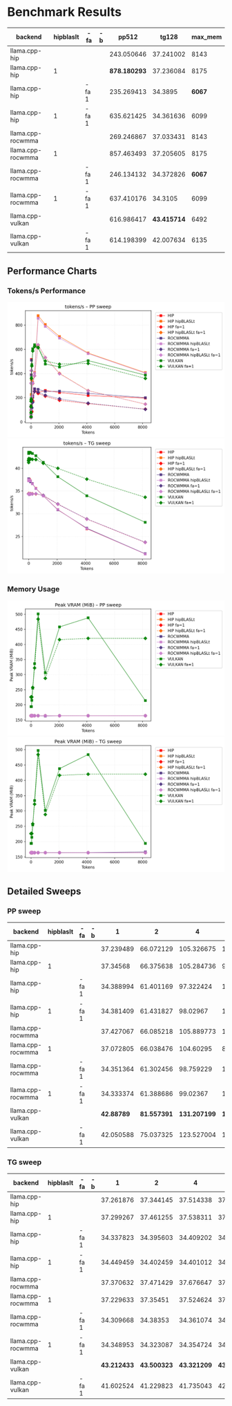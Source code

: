 # Benchmark Results
| backend           | hipblaslt   | -fa   | -b   | pp512          | tg128         | max_mem   |
|-------------------|-------------|-------|------|----------------|---------------|-----------|
| llama.cpp-hip     |             |       |      | 243.050646     | 37.241002     | 8143      |
| llama.cpp-hip     | 1           |       |      | **878.180293** | 37.236084     | 8175      |
| llama.cpp-hip     |             | -fa 1 |      | 235.269413     | 34.3895       | **6067**  |
| llama.cpp-hip     | 1           | -fa 1 |      | 635.621425     | 34.361636     | 6099      |
| llama.cpp-rocwmma |             |       |      | 269.246867     | 37.033431     | 8143      |
| llama.cpp-rocwmma | 1           |       |      | 857.463493     | 37.205605     | 8175      |
| llama.cpp-rocwmma |             | -fa 1 |      | 246.134132     | 34.372826     | **6067**  |
| llama.cpp-rocwmma | 1           | -fa 1 |      | 637.410176     | 34.3105       | 6099      |
| llama.cpp-vulkan  |             |       |      | 616.986417     | **43.415714** | 6492      |
| llama.cpp-vulkan  |             | -fa 1 |      | 614.198399     | 42.007634     | 6135      |
## Performance Charts

### Tokens/s Performance
![PP Tokens/s](pp_tokens_per_sec.png)
![TG Tokens/s](tg_tokens_per_sec.png)

### Memory Usage
![PP VRAM](pp_vram_peak_mib.png)
![TG VRAM](tg_vram_peak_mib.png)

## Detailed Sweeps

### PP sweep
| backend           | hipblaslt   | -fa   | -b   | 1            | 2             | 4              | 8              | 16             | 32             | 64             | 128            | 256            | 512            | 1024          | 2048          | 4096           | 8192           |
|-------------------|-------------|-------|------|--------------|---------------|----------------|----------------|----------------|----------------|----------------|----------------|----------------|----------------|---------------|---------------|----------------|----------------|
| llama.cpp-hip     |             |       |      | 37.239489    | 66.072129     | 105.326675     | 134.021909     | **390.271594** | **515.029936** | 86.288238      | 203.733926     | 272.00669      | 243.050646     | 259.94703     | 243.817603    | 218.4407       | 196.777822     |
| llama.cpp-hip     | 1           |       |      | 37.34568     | 66.375638     | 105.284736     | 90.703737      | 225.768222     | 348.652961     | 207.736773     | 327.58896      | 406.919426     | **878.180293** | **804.52417** | **705.96675** | **569.231115** | **407.242257** |
| llama.cpp-hip     |             | -fa 1 |      | 34.388994    | 61.401169     | 97.322424      | 126.034234     | 319.709109     | 424.781877     | 84.347979      | 173.131997     | 251.415305     | 235.269413     | 212.986297    | 178.371339    | 151.677586     | 105.354111     |
| llama.cpp-hip     | 1           | -fa 1 |      | 34.381409    | 61.431827     | 98.02967       | 127.407083     | 320.442918     | 423.756411     | 213.556336     | 317.223881     | 381.378098     | 635.621425     | 532.224051    | 400.54195     | 258.969465     | 146.329906     |
| llama.cpp-rocwmma |             |       |      | 37.427067    | 66.085218     | 105.889773     | 133.181635     | 388.428944     | 510.529744     | 116.606407     | 211.070549     | 273.242371     | 269.246867     | 251.733561    | 253.469552    | 235.946014     | 200.319857     |
| llama.cpp-rocwmma | 1           |       |      | 37.072805    | 66.038476     | 104.60295      | 81.965053      | 198.009416     | 316.478953     | 203.381199     | 321.729521     | 401.961819     | 857.463493     | 790.128401    | 692.520237    | 564.362519     | 402.586271     |
| llama.cpp-rocwmma |             | -fa 1 |      | 34.351364    | 61.302456     | 98.759229      | 127.970104     | 319.809143     | 424.175549     | 116.635024     | 162.320846     | 252.217152     | 246.134132     | 220.476107    | 191.08322     | 154.214564     | 104.26495      |
| llama.cpp-rocwmma | 1           | -fa 1 |      | 34.333374    | 61.388686     | 99.02367       | 126.772013     | 318.724044     | 425.417238     | 213.127224     | 319.691975     | 380.331792     | 637.410176     | 532.285334    | 397.54791     | 257.554222     | 147.196762     |
| llama.cpp-vulkan  |             |       |      | **42.88789** | **81.557391** | **131.207199** | **179.192791** | 191.600848     | 365.87557      | **472.791895** | **604.858138** | **637.684356** | 616.986417     | 478.886775    | 454.589138    | 507.017918     | 386.581865     |
| llama.cpp-vulkan  |             | -fa 1 |      | 42.050588    | 75.037325     | 123.527004     | 169.256469     | 185.040875     | 358.064349     | 462.35594      | 586.59749      | 622.886306     | 614.198399     | 504.046659    | 477.868452    | 483.631085     | 359.61209      |
### TG sweep
| backend           | hipblaslt   | -fa   | -b   | 1             | 2             | 4             | 8             | 16            | 32            | 64            | 128           | 256           | 512                | 1024          | 2048          | 4096          | 8192          |
|-------------------|-------------|-------|------|---------------|---------------|---------------|---------------|---------------|---------------|---------------|---------------|---------------|--------------------|---------------|---------------|---------------|---------------|
| llama.cpp-hip     |             |       |      | 37.261876     | 37.344145     | 37.514338     | 37.566491     | 37.635503     | 37.538275     | 37.51205      | 37.241002     | 36.60754      | 35.557079          | 33.921251     | 30.919289     | 26.707391     | 21.174271     |
| llama.cpp-hip     | 1           |       |      | 37.299267     | 37.461255     | 37.538311     | 37.603698     | 37.550752     | 37.613016     | 37.433366     | 37.236084     | 36.621245     | 35.536243999999996 | 33.957828     | 30.870126     | 26.777917     | 21.183963     |
| llama.cpp-hip     |             | -fa 1 |      | 34.337823     | 34.395603     | 34.409202     | 34.424044     | 34.382696     | 34.36227      | 34.316944     | 34.3895       | 34.346709     | 34.359324          | 34.020211     | 32.128261     | 28.808533     | 23.68605      |
| llama.cpp-hip     | 1           | -fa 1 |      | 34.449459     | 34.402459     | 34.401012     | 34.335763     | 34.398339     | 34.377955     | 34.372179     | 34.361636     | 34.387315     | 34.371084          | 33.992818     | 32.092416     | 28.83866      | 23.724341     |
| llama.cpp-rocwmma |             |       |      | 37.370632     | 37.471429     | 37.676647     | 37.469533     | 37.477115     | 37.503699     | 37.40955      | 37.033431     | 36.634135     | 35.521081          | 33.939731     | 30.862993     | 26.806019     | 21.206953     |
| llama.cpp-rocwmma | 1           |       |      | 37.229633     | 37.35451      | 37.524624     | 37.454804     | 37.454881     | 37.53108      | 37.383723     | 37.205605     | 36.572392     | 35.516111          | 33.926689     | 30.905404     | 26.723718     | 21.164052     |
| llama.cpp-rocwmma |             | -fa 1 |      | 34.309668     | 34.38353      | 34.361074     | 34.286991     | 34.307966     | 34.335064     | 34.329958     | 34.372826     | 34.349659     | 34.38613           | 34.016008     | 32.119581     | 28.856065     | 23.735844     |
| llama.cpp-rocwmma | 1           | -fa 1 |      | 34.348953     | 34.323087     | 34.354724     | 34.332736     | 34.363521     | 34.344448     | 34.36114      | 34.3105       | 34.370017     | 34.393133          | 33.958346     | 32.06682      | 28.822427     | 23.688242     |
| llama.cpp-vulkan  |             |       |      | **43.212433** | **43.500323** | **43.321209** | **43.250991** | **43.266726** | **43.323374** | **43.508514** | **43.415714** | **43.227962** | **42.749342**      | **41.268183** | 38.12014      | 33.957951     | 28.120159     |
| llama.cpp-vulkan  |             | -fa 1 |      | 41.602524     | 41.229823     | 41.735043     | 42.116555     | 41.846828     | 41.924714     | 42.022124     | 42.007634     | 41.933669     | 41.894406          | 41.07654      | **39.970133** | **37.614547** | **33.615882** |